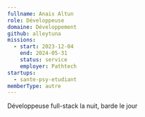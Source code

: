 ```yaml
---
fullname: Anais Altun
role: Développeuse
domaine: Développement
github: alleytuna
missions:
  - start: 2023-12-04
    end: 2024-05-31
    status: service
    employer: Pathtech
startups:
  - sante-psy-etudiant
memberType: autre
---
```


Développeuse full-stack la nuit, barde le jour
